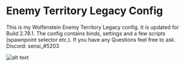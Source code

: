 # Enemy Territory Legacy Config

This is my Wolfenstein Enemy Territory Legacy config. It is updated for Build 2.78.1. The config contains binds, settings and a few scripts (spawnpoint selector etc.). If you have any Questions feel free to ask. Discord: sensi_#5203

![alt text](https://github.com/sensiiiiii/Enemy-Territory-Legacy-Config/blob/33f3d04f5489fb69e6965f3e75180e91423f1276/2021-10-14-153545-sw_goldrush_te.jpg)
